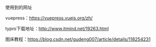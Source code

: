 使用到的网址

vuepress：https://vuepress.vuejs.org/zh/

typro下载地址：http://www.itmind.net/19263.html

图床教程：https://blog.csdn.net/gudeng007/article/details/118254231
